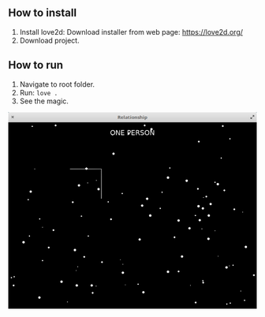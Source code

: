 ## How to install

1. Install love2d: Download installer from web page: https://love2d.org/
1. Download project.

## How to run

1. Navigate to root folder.
1. Run: `love .`
1. See the magic.

![Demostration](https://raw.githubusercontent.com/HeroicoGames/relationship/master/relationship%20the%20game.gif)
